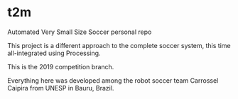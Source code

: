 # t2m

Automated Very Small Size Soccer personal repo

This project is a different approach to the complete soccer system, this time all-integrated using Processing.

This is the 2019 competition branch.

Everything here was developed among the robot soccer team Carrossel Caipira from UNESP in Bauru, Brazil.
